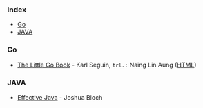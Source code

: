 ### Index

* [Go](#golang)
* [JAVA](#JAVA)


### <a id="golang"></a>Go

* [The Little Go Book](https://github.com/nainglinaung/the-little-go-book) - Karl Seguin, `trl.:` Naing Lin Aung ([HTML](https://github.com/quangnh89/the-little-go-book/blob/master/vi/go.md))


### <a id="JAVA"></a>JAVA

* [Effective Java](https://kea.nu/files/textbooks/new/Effective%20Java%20%282017%2C%20Addison-Wesley%29.pdf) - Joshua Bloch
